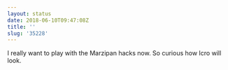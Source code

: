 ```yaml
---
layout: status
date: 2018-06-10T09:47:08Z
title: ''
slug: '35228'
---
```

I really want to play with the Marzipan hacks now. So curious how Icro will look.  
